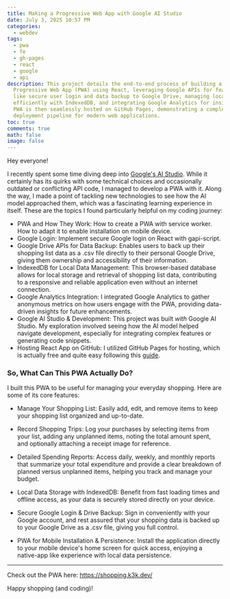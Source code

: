 ```yaml
---
title: Making a Progressive Web App with Google AI Studio
date: July 3, 2025 10:57 PM
categories:
  - webdev
tags:
  - pwa
  - fe
  - gh-pages
  - react
  - google
  - api
description: This project details the end-to-end process of building a
  Progressive Web App (PWA) using React, leveraging Google APIs for features
  like secure user login and data backup to Google Drive, managing local data
  efficiently with IndexedDB, and integrating Google Analytics for insights. The
  PWA is then seamlessly hosted on GitHub Pages, demonstrating a complete
  deployment pipeline for modern web applications.
toc: true
comments: true
math: false
image: false
---
```

Hey everyone!

I recently spent some time diving deep into [Google's AI Studio](https://aistudio.google.com/). While it certainly has its quirks with some technical choices and occasionally outdated or conflicting API code, I managed to develop a PWA with it. Along the way, I made a point of tackling new technologies to see how the AI model approached them, which was a fascinating learning experience in itself. These are the topics I found particularly helpful on my coding journey:

* PWA and How They Work: How to create a PWA with service worker. How to adapt it to enable installation on mobile device.
* Google Login: Implement secure Google login on React with gapi-script.
* Google Drive APIs for Data Backup: Enables users to back up their shopping list data as a .csv file directly to their personal Google Drive, giving them ownership and accessibility of their information.
* IndexedDB for Local Data Management: This browser-based database allows for local storage and retrieval of shopping list data, contributing to a responsive and reliable application even without an internet connection.
* Google Analytics Integration: I integrated Google Analytics to gather anonymous metrics on how users engage with the PWA, providing data-driven insights for future enhancements.
* Google AI Studio & Development: This project was built *with* Google AI Studio. My exploration involved seeing how the AI model helped navigate development, especially for integrating complex features or generating code snippets.
* Hosting React App on GitHub: I utilized GitHub Pages for hosting, which is actually free and quite easy following this [guide](https://github.com/gitname/react-gh-pages).

### So, What Can This PWA Actually Do?

I built this PWA to be useful for managing your everyday shopping. Here are some of its core features:

* Manage Your Shopping List: Easily add, edit, and remove items to keep your shopping list organized and up-to-date.

* Record Shopping Trips: Log your purchases by selecting items from your list, adding any unplanned items, noting the total amount spent, and optionally attaching a receipt image for reference.

* Detailed Spending Reports: Access daily, weekly, and monthly reports that summarize your total expenditure and provide a clear breakdown of planned versus unplanned items, helping you track and manage your budget.

* Local Data Storage with IndexedDB: Benefit from fast loading times and offline access, as your data is securely stored directly on your device.

* Secure Google Login & Drive Backup: Sign in conveniently with your Google account, and rest assured that your shopping data is backed up to your Google Drive as a .csv file, giving you full control.

* PWA for Mobile Installation & Persistence: Install the application directly to your mobile device's home screen for quick access, enjoying a native-app like experience with local data persistence.

---

Check out the PWA here: <https://shopping.k3k.dev/>

Happy shopping (and coding)!
